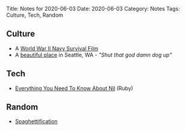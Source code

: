 Title: Notes for 2020-06-03
Date: 2020-06-03
Category: Notes
Tags: Culture, Tech, Random

## Culture
* A [World War II Navy Survival Film](https://www.youtube.com/watch?v=Ae6aP1p3L6s)
* A [beautiful place](https://www.youtube.com/watch?v=1aGUPZc53cQ) in Seattle, WA - _"Shut that god damn dog up"_

## Tech
* [Everything You Need To Know About Nil](https://www.rubyguides.com/2018/01/ruby-nil/) (Ruby)

## Random
* [Spaghettification](https://en.wikipedia.org/wiki/Spaghettification)
